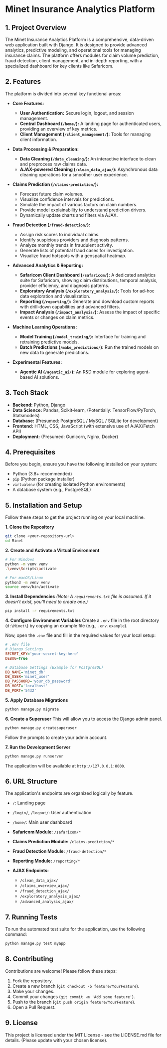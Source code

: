 # Minet Insurance Analytics Platform

## 1. Project Overview

The Minet Insurance Analytics Platform is a comprehensive, data-driven web application built with Django. It is designed to provide advanced analytics, predictive modeling, and operational tools for managing insurance claims. The platform offers modules for claim volume prediction, fraud detection, client management, and in-depth reporting, with a specialized dashboard for key clients like Safaricom.

## 2. Features

The platform is divided into several key functional areas:

*   **Core Features:**
    *   **User Authentication:** Secure login, logout, and session management.
    *   **Central Dashboard (`/home/`):** A landing page for authenticated users, providing an overview of key metrics.
    *   **Client Management (`/client_management/`):** Tools for managing client information.

*   **Data Processing & Preparation:**
    *   **Data Cleaning (`/data_cleaning/`):** An interactive interface to clean and preprocess raw claims data.
    *   **AJAX-powered Cleaning (`/clean_data_ajax/`):** Asynchronous data cleaning operations for a smoother user experience.

*   **Claims Prediction (`/claims-prediction/`):**
    *   Forecast future claim volumes.
    *   Visualize confidence intervals for predictions.
    *   Simulate the impact of various factors on claim numbers.
    *   Provide model explainability to understand prediction drivers.
    *   Dynamically update charts and filters via AJAX.

*   **Fraud Detection (`/fraud-detection/`):**
    *   Assign risk scores to individual claims.
    *   Identify suspicious providers and diagnosis patterns.
    *   Analyze monthly trends in fraudulent activity.
    *   Generate lists of potential fraud cases for investigation.
    *   Visualize fraud hotspots with a geospatial heatmap.

*   **Advanced Analytics & Reporting:**
    *   **Safaricom Client Dashboard (`/safaricom/`):** A dedicated analytics suite for Safaricom, showing claim distributions, temporal analysis, provider efficiency, and diagnosis patterns.
    *   **Exploratory Analysis (`/exploratory_analysis/`):** Tools for ad-hoc data exploration and visualization.
    *   **Reporting (`/reporting/`):** Generate and download custom reports with drill-down capabilities and advanced filters.
    *   **Impact Analysis (`/impact_analysis/`):** Assess the impact of specific events or changes on claim metrics.

*   **Machine Learning Operations:**
    *   **Model Training (`/model_training/`):** Interface for training and retraining predictive models.
    *   **Batch Predictions (`/make_predictions/`):** Run the trained models on new data to generate predictions.

*   **Experimental Features:**
    *   **Agentic AI (`/agentic_ai/`):** An R&D module for exploring agent-based AI solutions.

## 3. Tech Stack

*   **Backend:** Python, Django
*   **Data Science:** Pandas, Scikit-learn, (Potentially: TensorFlow/PyTorch, Statsmodels)
*   **Database:** (Presumed: PostgreSQL / MySQL / SQLite for development)
*   **Frontend:** HTML, CSS, JavaScript (with extensive use of AJAX/Fetch API)
*   **Deployment:** (Presumed: Gunicorn, Nginx, Docker)

## 4. Prerequisites

Before you begin, ensure you have the following installed on your system:
*   Python (3.8+ recommended)
*   `pip` (Python package installer)
*   `virtualenv` (for creating isolated Python environments)
*   A database system (e.g., PostgreSQL)

## 5. Installation and Setup

Follow these steps to get the project running on your local machine.

**1. Clone the Repository**
```bash
git clone <your-repository-url>
cd Minet
```

**2. Create and Activate a Virtual Environment**
```bash
# For Windows
python -m venv venv
.\venv\Scripts\activate

# For macOS/Linux
python3 -m venv venv
source venv/bin/activate
```

**3. Install Dependencies**
*(Note: A `requirements.txt` file is assumed. If it doesn't exist, you'll need to create one.)*
```bash
pip install -r requirements.txt
```

**4. Configure Environment Variables**
Create a `.env` file in the root directory (`d:\Minet\`) by copying an example file (e.g., `.env.example`).

Now, open the `.env` file and fill in the required values for your local setup:
```ini
# .env file
# Django Settings
SECRET_KEY='your-secret-key-here'
DEBUG=True

# Database Settings (Example for PostgreSQL)
DB_NAME='minet_db'
DB_USER='minet_user'
DB_PASSWORD='your_db_password'
DB_HOST='localhost'
DB_PORT='5432'
```

**5. Apply Database Migrations**
```bash
python manage.py migrate
```

**6. Create a Superuser**
This will allow you to access the Django admin panel.
```bash
python manage.py createsuperuser
```
Follow the prompts to create your admin account.

**7. Run the Development Server**
```bash
python manage.py runserver
```
The application will be available at `http://127.0.0.1:8000`.

## 6. URL Structure

The application's endpoints are organized logically by feature.

*   `/`: Landing page
*   `/login/`, `/logout/`: User authentication
*   `/home/`: Main user dashboard

*   **Safaricom Module:** `/safaricom/*`
*   **Claims Prediction Module:** `/claims-prediction/*`
*   **Fraud Detection Module:** `/fraud-detection/*`
*   **Reporting Module:** `/reporting/*`

*   **AJAX Endpoints:**
    *   `/clean_data_ajax/`
    *   `/claims_overview_ajax/`
    *   `/fraud_detection_ajax/`
    *   `/exploratory_analysis_ajax/`
    *   `/advanced_analysis_ajax/`

## 7. Running Tests

To run the automated test suite for the application, use the following command:
```bash
python manage.py test myapp
```

## 8. Contributing

Contributions are welcome! Please follow these steps:
1.  Fork the repository.
2.  Create a new branch (`git checkout -b feature/YourFeature`).
3.  Make your changes.
4.  Commit your changes (`git commit -m 'Add some feature'`).
5.  Push to the branch (`git push origin feature/YourFeature`).
6.  Open a Pull Request.

## 9. License

This project is licensed under the MIT License - see the LICENSE.md file for details. (Please update with your chosen license).